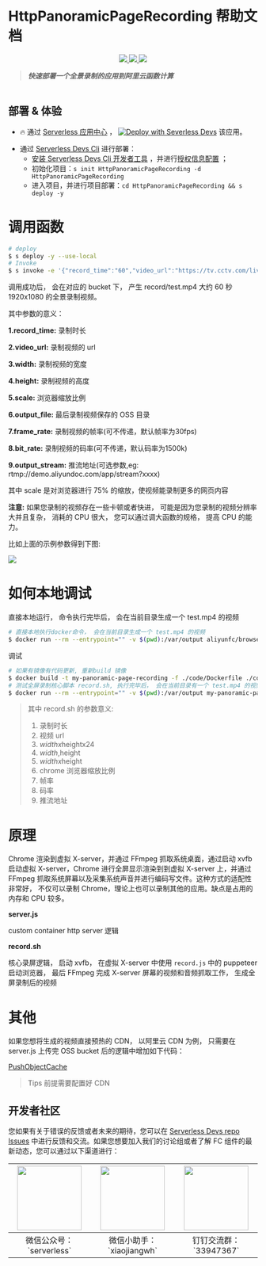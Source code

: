 # HttpPanoramicPageRecording 帮助文档

<p align="center" class="flex justify-center">
    <a href="https://www.serverless-devs.com" class="ml-1">
    <img src="http://editor.devsapp.cn/icon?package=headless-ffmpeg&type=packageType">
  </a>
  <a href="http://www.devsapp.cn/details.html?name=headless-ffmpeg" class="ml-1">
    <img src="http://editor.devsapp.cn/icon?package=headless-ffmpeg&type=packageVersion">
  </a>
  <a href="http://www.devsapp.cn/details.html?name=headless-ffmpeg" class="ml-1">
    <img src="http://editor.devsapp.cn/icon?package=headless-ffmpeg&type=packageDownload">
  </a>
</p>

<description>

> ***快速部署一个全景录制的应用到阿里云函数计算***

</description>

<table>

</table>

<codepre id="codepre">

</codepre>

<deploy>

## 部署 & 体验

<appcenter>

- :fire: 通过 [Serverless 应用中心](https://fcnext.console.aliyun.com/applications/create?template=HttpPanoramicPageRecording&type=direct) ，
[![Deploy with Severless Devs](https://img.alicdn.com/imgextra/i1/O1CN01w5RFbX1v45s8TIXPz_!!6000000006118-55-tps-95-28.svg)](https://fcnext.console.aliyun.com/applications/create?template=HttpPanoramicPageRecording&type=direct)  该应用。

</appcenter>

- 通过 [Serverless Devs Cli](https://www.serverless-devs.com/serverless-devs/install) 进行部署：
  - [安装 Serverless Devs Cli 开发者工具](https://www.serverless-devs.com/serverless-devs/install) ，并进行[授权信息配置](https://www.serverless-devs.com/fc/config) ；
  - 初始化项目：`s init HttpPanoramicPageRecording -d HttpPanoramicPageRecording`
  - 进入项目，并进行项目部署：`cd HttpPanoramicPageRecording && s deploy -y`

</deploy>

<appdetail id="flushContent">

# 调用函数

``` bash
# deploy
$ s deploy -y --use-local
# Invoke
$ s invoke -e '{"record_time":"60","video_url":"https://tv.cctv.com/live/cctv1/","output_file":"record/test.mp4", "width":"1920", "height":"1080", "scale": 0.75, "frame_rate":25,"bit_rate":"2000k"}'
```

调用成功后， 会在对应的 bucket 下， 产生 record/test.mp4 大约 60 秒 1920x1080 的全景录制视频。

其中参数的意义：

**1.record_time:** 录制时长

**2.video_url:** 录制视频的 url

**3.width:** 录制视频的宽度

**4.height:** 录制视频的高度

**5.scale:** 浏览器缩放比例

**6.output_file:** 最后录制视频保存的 OSS 目录

**7.frame_rate:** 录制视频的帧率(可不传递，默认帧率为30fps)

**8.bit_rate:** 录制视频的码率(可不传递，默认码率为1500k)

**9.output_stream:** 推流地址(可选参数,eg: rtmp://demo.aliyundoc.com/app/stream?xxxx)

其中 scale 是对浏览器进行 75% 的缩放，使视频能录制更多的网页内容

**注意:** 如果您录制的视频存在一些卡顿或者快进， 可能是因为您录制的视频分辨率大并且复杂， 消耗的 CPU 很大， 您可以通过调大函数的规格， 提高 CPU 的能力。

比如上面的示例参数得到下图:

![](https://img.alicdn.com/imgextra/i3/O1CN01fbUSSP1umgrF0cfFr_!!6000000006080-2-tps-3048-1706.png)

# 如何本地调试

直接本地运行， 命令执行完毕后， 会在当前目录生成一个 test.mp4 的视频

```bash
# 直接本地执行docker命令， 会在当前目录生成一个 test.mp4 的视频
$ docker run --rm --entrypoint="" -v $(pwd):/var/output aliyunfc/browser_recorder  /code/record.sh 60 https://tv.cctv.com/live/cctv1 1920x1080x24 1920,1080 1920x1080 1 25 2000k
```

调试

```bash
# 如果有镜像有代码更新, 重新build 镜像
$ docker build -t my-panoramic-page-recording -f ./code/Dockerfile ./code
# 测试全屏录制核心脚本 record.sh, 执行完毕后， 会在当前目录有一个 test.mp4 的视频
$ docker run --rm --entrypoint="" -v $(pwd):/var/output my-panoramic-page-recording  /code/record.sh 60 https://tv.cctv.com/live/cctv1 1920x1080x24 1920,1080 1920x1080 1 25 2000k
```

> 其中 record.sh 的参数意义:
>
> 1. 录制时长
> 2. 视频 url
> 3. $widthx$heightx24
> 4. $width,$height
> 5. $widthx$height
> 6. chrome 浏览器缩放比例
> 7. 帧率
> 8. 码率
> 9. 推流地址

# 原理

Chrome 渲染到虚拟 X-server，并通过 FFmpeg 抓取系统桌⾯，通过启动 xvfb 启动虚拟 X-server，Chrome 进⾏全屏显示渲染到到虚拟 X-server 上，并通过 FFmpeg 抓取系统屏幕以及采集系统声⾳并进⾏编码写⽂件。这种⽅式的适配性⾮常好， 不仅可以录制 Chrome，理论上也可以录制其他的应⽤。缺点是占⽤的内存和 CPU 较多。

**server.js**

custom container http server 逻辑

**record.sh**

核心录屏逻辑， 启动 xvfb， 在虚拟 X-server 中使用 `record.js` 中的 puppeteer 启动浏览器， 最后 FFmpeg 完成 X-server 屏幕的视频和音频抓取工作， 生成全屏录制后的视频

# 其他

如果您想将生成的视频直接预热的 CDN， 以阿里云 CDN 为例， 只需要在 server.js 上传完 OSS bucket 后的逻辑中增加如下代码：

[PushObjectCache](https://next.api.aliyun.com/api/Cdn/2018-05-10/PushObjectCache?lang=NODEJS&sdkStyle=old&params={})

> Tips 前提需要配置好 CDN

</appdetail>

<devgroup>

## 开发者社区

您如果有关于错误的反馈或者未来的期待，您可以在 [Serverless Devs repo Issues](https://github.com/serverless-devs/serverless-devs/issues) 中进行反馈和交流。如果您想要加入我们的讨论组或者了解 FC 组件的最新动态，您可以通过以下渠道进行：

<p align="center">

| <img src="https://serverless-article-picture.oss-cn-hangzhou.aliyuncs.com/1635407298906_20211028074819117230.png" width="130px" > | <img src="https://serverless-article-picture.oss-cn-hangzhou.aliyuncs.com/1635407044136_20211028074404326599.png" width="130px" > | <img src="https://serverless-article-picture.oss-cn-hangzhou.aliyuncs.com/1635407252200_20211028074732517533.png" width="130px" > |
|--- | --- | --- |
| <center>微信公众号：\`serverless\`</center> | <center>微信小助手：\`xiaojiangwh\`</center> | <center>钉钉交流群：\`33947367\`</center> |

</p>

</devgroup>
